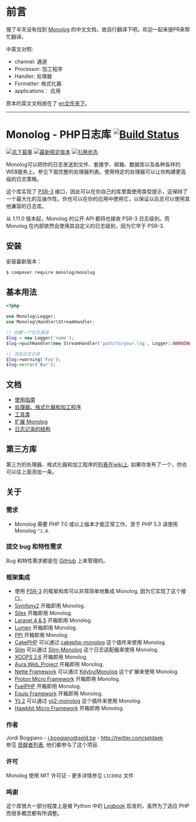# 前言

搜了半天没有找到 [Monolog](https://github.com/Seldaek/monolog) 的中文文档，故自行翻译下吧。欢迎一起来提PR来帮忙翻译。

中英文对照:

- channel: 通道
- Processor: 加工程序
- Handler: 处理器
- Formatter: 格式化器
- applications： 应用

原本的英文文档放在了 [en文件夹下](./en)。

---

# Monolog - PHP日志库 [![Build Status](https://img.shields.io/travis/Seldaek/monolog.svg)](https://travis-ci.org/Seldaek/monolog)

[![总下载量](https://img.shields.io/packagist/dt/monolog/monolog.svg)](https://packagist.org/packages/monolog/monolog)
[![最新稳定版本](https://img.shields.io/packagist/v/monolog/monolog.svg)](https://packagist.org/packages/monolog/monolog)
[![引用状态](https://www.versioneye.com/php/monolog:monolog/reference_badge.svg)](https://www.versioneye.com/php/monolog:monolog/references)


Monolog可以把你的日志发送到文件、套接字、邮箱、数据库以及各种各样的WEB服务上。参见下面完整的处理器列表。使用特定的处理器可以让你构建更高级的日志策略。


这个库实现了 [PSR-3](https://github.com/php-fig/fig-standards/blob/master/accepted/PSR-3-logger-interface.md) 接口，因此可以在你自己的库里面使用类型提示，这保持了一个最大化的互操作性。你也可以在你的应用中使用它，以保证以后总可以使用其他兼容的日志库。

从 1.11.0 版本起，Monolog 的公开 API 都将也接收 PSR-3 日志级别。而 Monolog 在内部依然会使用其自定义的日志级别，因为它早于 PSR-3.

## 安装

安装最新版本：

```bash
$ composer require monolog/monolog
```

## 基本用法

```php
<?php

use Monolog\Logger;
use Monolog\Handler\StreamHandler;

// 创建一个日志通道
$log = new Logger('name');
$log->pushHandler(new StreamHandler('path/to/your.log', Logger::WARNING));

// 添加日志记录
$log->warning('Foo');
$log->error('Bar');
```

## 文档

- [使用指南](doc/01-usage.md)
- [处理器、格式化器和加工程序](doc/02-handlers-formatters-processors.md)
- [工具类](doc/03-utilities.md)
- [扩展 Monolog](doc/04-extending.md)
- [日志记录的结构](doc/message-structure.md)

## 第三方库

第三方的处理器、格式化器和加工程序的[列表在wiki上](https://github.com/Seldaek/monolog/wiki/Third-Party-Packages). 如果你发布了一个，你也可以往上面添加一条。


## 关于

### 需求

- Monolog 需要 PHP 7.0 或以上版本才能正常工作。至于 PHP 5.3 请使用 Monolog `^1.0`.

### 提交 bug 和特性需求

Bug 和特性需求都是在 [GitHub](https://github.com/Seldaek/monolog/issues) 上来管理的。

### 框架集成

- 使用 [PSR-3](https://github.com/php-fig/fig-standards/blob/master/accepted/PSR-3-logger-interface.md) 的框架和库可以非常简单地集成 Monolog, 因为它实现了这个接口。
- [Symfony2](http://symfony.com) 开箱即用 Monolog.
- [Silex](http://silex.sensiolabs.org/) 开箱即用 Monolog.
- [Laravel 4 & 5](http://laravel.com/) 开箱即用 Monolog.
- [Lumen](http://lumen.laravel.com/) 开箱即用 Monolog.
- [PPI](http://www.ppi.io/) 开箱即用 Monolog.
- [CakePHP](http://cakephp.org/) 可以通过 [cakephp-monolog](https://github.com/jadb/cakephp-monolog) 这个插件来使用 Monolog.
- [Slim](http://www.slimframework.com/) 可以通过 [Slim-Monolog](https://github.com/Flynsarmy/Slim-Monolog) 这个日志适配器来使用 Monolog.
- [XOOPS 2.6](http://xoops.org/) 开箱即用 Monolog.
- [Aura.Web_Project](https://github.com/auraphp/Aura.Web_Project) 开箱即用 Monolog.
- [Nette Framework](http://nette.org/en/) 可以通过 [Kdyby/Monolog](https://github.com/Kdyby/Monolog) 这个扩展来使用 Monolog.
- [Proton Micro Framework](https://github.com/alexbilbie/Proton) 开箱即用 Monolog.
- [FuelPHP](http://fuelphp.com/) 开箱即用 Monolog.
- [Equip Framework](https://github.com/equip/framework) 开箱即用 Monolog.
- [Yii 2](http://www.yiiframework.com/) 可以通过 [yii2-monolog](https://github.com/merorafael/yii2-monolog) 这个插件来使用 Monolog.
- [Hawkbit Micro Framework](https://github.com/HawkBitPhp/hawkbit) 开箱即用 Monolog.

### 作者

Jordi Boggiano - <j.boggiano@seld.be> - <http://twitter.com/seldaek><br />
参见 [贡献者列表](https://github.com/Seldaek/monolog/contributors), 他们都参与了这个项目.

### 许可

Monolog 使用 MIT 许可证 - 更多详情参见 `LICENSE` 文件

### 鸣谢

这个库很大一部分程度上是被 Python 中的 [Logbook](http://packages.python.org/Logbook/) 启发的，虽然为了适应 PHP 而很多概念都有所调整。

